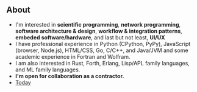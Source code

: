 ## About

- I'm interested in __scientific programming__, __network programming__, __software architecture & design__, __workflow & integration patterns__, __embeded software/hardware__, and last but not least, __UI/UX__
- I have professional experience in Python (CPython, PyPy), JavaScript (browser, Node.js), HTML/CSS, Go, C/C++, and Java/JVM and some academic experience in Fortran and Wolfram. 
- I am also interested in Rust, Forth, Erlang, Lisp/APL family languages, and ML family languages. 
- **I'm open for collaboration as a contractor.**
- [Today](https://www.wavelet.space/today/)
